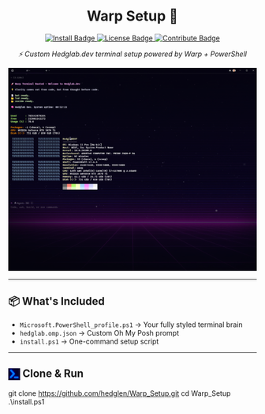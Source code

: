 <h1 align="center">Warp Setup 🚀</h1>

<p align="center">
 <a href="#clone-run">
  <img src="https://img.shields.io/badge/-%20Install-44cc44?style=for-the-badge&logo=github&logoColor=white" alt="Install Badge">
</a>
  <a href="https://github.com/hedglen/Warp_Setup/blob/master/LICENSE.txt">
    <img src="https://img.shields.io/badge/⚖️%20LICENSE-purple?style=for-the-badge" alt="License Badge">
  </a>
  <a href="https://github.com/hedglen/Warp_Setup/blob/master/CONTRIBUTE.md">
    <img src="https://img.shields.io/badge/🤝%20CONTRIBUTE-blue?style=for-the-badge" alt="Contribute Badge">
  </a>
</p>

<p align="center"><em>⚡ Custom Hedglab.dev terminal setup powered by Warp + PowerShell</em></p>

<p align="center">
  <img src="./assets/Warp_Preview.png" alt="Warp Terminal Preview" width="800">
</p>

---

## 📦 What's Included

- `Microsoft.PowerShell_profile.ps1` → Your fully styled terminal brain  
- `hedglab.omp.json` → Custom Oh My Posh prompt  
- `install.ps1` → One-command setup script  

---

## <span id="clone-run"></span><img src="./assets/pwsh.png" alt="PowerShell Icon" width="24" style="vertical-align: middle;">  Clone & Run

git clone https://github.com/hedglen/Warp_Setup.git
cd Warp_Setup
.\install.ps1
